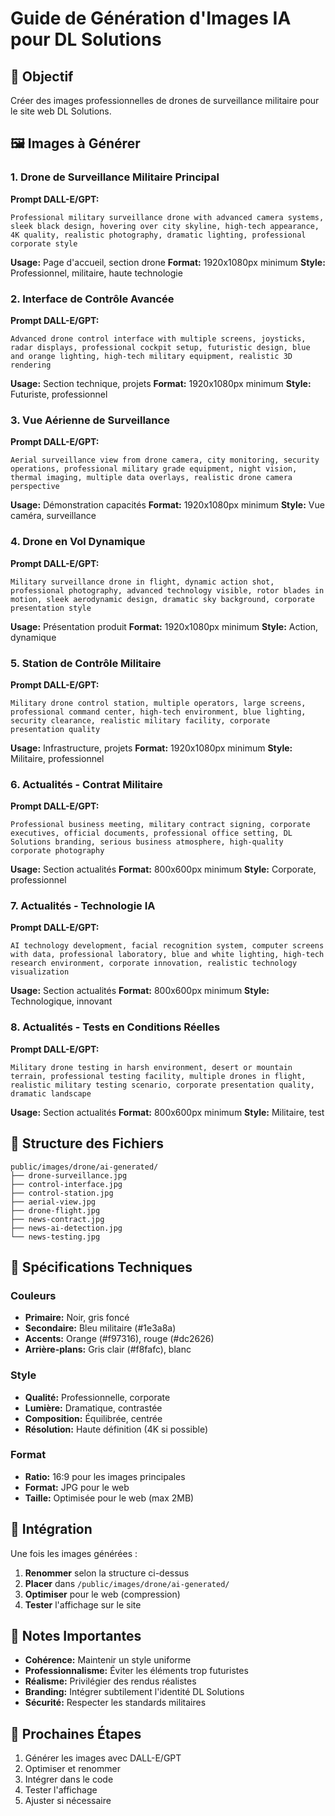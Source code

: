 # Guide de Génération d'Images IA pour DL Solutions

## 🎯 Objectif
Créer des images professionnelles de drones de surveillance militaire pour le site web DL Solutions.

## 🖼️ Images à Générer

### 1. Drone de Surveillance Militaire Principal
**Prompt DALL-E/GPT:**
```
Professional military surveillance drone with advanced camera systems, sleek black design, hovering over city skyline, high-tech appearance, 4K quality, realistic photography, dramatic lighting, professional corporate style
```

**Usage:** Page d'accueil, section drone
**Format:** 1920x1080px minimum
**Style:** Professionnel, militaire, haute technologie

### 2. Interface de Contrôle Avancée
**Prompt DALL-E/GPT:**
```
Advanced drone control interface with multiple screens, joysticks, radar displays, professional cockpit setup, futuristic design, blue and orange lighting, high-tech military equipment, realistic 3D rendering
```

**Usage:** Section technique, projets
**Format:** 1920x1080px minimum
**Style:** Futuriste, professionnel

### 3. Vue Aérienne de Surveillance
**Prompt DALL-E/GPT:**
```
Aerial surveillance view from drone camera, city monitoring, security operations, professional military grade equipment, night vision, thermal imaging, multiple data overlays, realistic drone camera perspective
```

**Usage:** Démonstration capacités
**Format:** 1920x1080px minimum
**Style:** Vue caméra, surveillance

### 4. Drone en Vol Dynamique
**Prompt DALL-E/GPT:**
```
Military surveillance drone in flight, dynamic action shot, professional photography, advanced technology visible, rotor blades in motion, sleek aerodynamic design, dramatic sky background, corporate presentation style
```

**Usage:** Présentation produit
**Format:** 1920x1080px minimum
**Style:** Action, dynamique

### 5. Station de Contrôle Militaire
**Prompt DALL-E/GPT:**
```
Military drone control station, multiple operators, large screens, professional command center, high-tech environment, blue lighting, security clearance, realistic military facility, corporate presentation quality
```

**Usage:** Infrastructure, projets
**Format:** 1920x1080px minimum
**Style:** Militaire, professionnel

### 6. Actualités - Contrat Militaire
**Prompt DALL-E/GPT:**
```
Professional business meeting, military contract signing, corporate executives, official documents, professional office setting, DL Solutions branding, serious business atmosphere, high-quality corporate photography
```

**Usage:** Section actualités
**Format:** 800x600px minimum
**Style:** Corporate, professionnel

### 7. Actualités - Technologie IA
**Prompt DALL-E/GPT:**
```
AI technology development, facial recognition system, computer screens with data, professional laboratory, blue and white lighting, high-tech research environment, corporate innovation, realistic technology visualization
```

**Usage:** Section actualités
**Format:** 800x600px minimum
**Style:** Technologique, innovant

### 8. Actualités - Tests en Conditions Réelles
**Prompt DALL-E/GPT:**
```
Military drone testing in harsh environment, desert or mountain terrain, professional testing facility, multiple drones in flight, realistic military testing scenario, corporate presentation quality, dramatic landscape
```

**Usage:** Section actualités
**Format:** 800x600px minimum
**Style:** Militaire, test

## 📁 Structure des Fichiers

```
public/images/drone/ai-generated/
├── drone-surveillance.jpg
├── control-interface.jpg
├── control-station.jpg
├── aerial-view.jpg
├── drone-flight.jpg
├── news-contract.jpg
├── news-ai-detection.jpg
└── news-testing.jpg
```

## 🎨 Spécifications Techniques

### Couleurs
- **Primaire:** Noir, gris foncé
- **Secondaire:** Bleu militaire (#1e3a8a)
- **Accents:** Orange (#f97316), rouge (#dc2626)
- **Arrière-plans:** Gris clair (#f8fafc), blanc

### Style
- **Qualité:** Professionnelle, corporate
- **Lumière:** Dramatique, contrastée
- **Composition:** Équilibrée, centrée
- **Résolution:** Haute définition (4K si possible)

### Format
- **Ratio:** 16:9 pour les images principales
- **Format:** JPG pour le web
- **Taille:** Optimisée pour le web (max 2MB)

## 🔧 Intégration

Une fois les images générées :

1. **Renommer** selon la structure ci-dessus
2. **Placer** dans `/public/images/drone/ai-generated/`
3. **Optimiser** pour le web (compression)
4. **Tester** l'affichage sur le site

## 📝 Notes Importantes

- **Cohérence:** Maintenir un style uniforme
- **Professionnalisme:** Éviter les éléments trop futuristes
- **Réalisme:** Privilégier des rendus réalistes
- **Branding:** Intégrer subtilement l'identité DL Solutions
- **Sécurité:** Respecter les standards militaires

## 🚀 Prochaines Étapes

1. Générer les images avec DALL-E/GPT
2. Optimiser et renommer
3. Intégrer dans le code
4. Tester l'affichage
5. Ajuster si nécessaire 